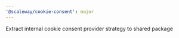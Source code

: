 ```yaml
---
'@scaleway/cookie-consent': major
---
```


Extract internal cookie consent provider strategy to shared package

